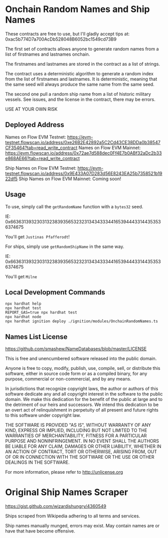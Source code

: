 # Onchain Random Names and Ship Names

These contracts are free to use, but I'll gladly accept tips at: 0xac5b774D7a700AcDb528048B6052bc1549cd73B9

The first set of contracts allows anyone to generate random names from a list of firstnames and lastnames onchain.

The firstnames and lastnames are stored in the contract as a list of strings.

The contract uses a deterministic algorithm to generate a random index from the list of firstnames and lastnames. It is deterministic, meaning that the same seed will always produce the same name from the same seed.

The second one pull a random ship name from a list of historic military vessels. See issues, and the license in the contract, there may be errors.

USE AT YOUR OWN RISK

## Deployed Address

Names on Flow EVM Testnet: https://evm-testnet.flowscan.io/address/0xe26B2E42892a5C2Cd43CE38DDa0b38547CF35464?tab=read_write_contract
Names on Flow EVM Mainnet: https://evm.flowscan.io/address/0x72ae7d588dec0Ff4E7b0ABf32aDc2b33e868AE66?tab=read_write_contract

Ship Names on Flow EVM Testnet: https://evm-testnet.flowscan.io/address/0x9E433A07D283d56E8243EA25b7358521b1922df5
Ship Names on Flow EVM Mainnet: Coming soon!

## Usage

To use, simply call the `getRandomName` function with a `bytes32` seed.

IE: 0x6636313932303132383935653232313434333441653944433144353536374675

You'll get `Justinas Pfafferodt`!

For ships, simply use `getRandomShipName` in the same way.

IE: 0x6636313932303132383935653232313434333441653944433144353536374675

You'll get `Milne`

## Local Development Commands

```shell
npx hardhat help
npx hardhat test
REPORT_GAS=true npx hardhat test
npx hardhat node
npx hardhat ignition deploy ./ignition/modules/OnchainRandomNames.ts
```

## Names List License

https://github.com/smashew/NameDatabases/blob/master/LICENSE

This is free and unencumbered software released into the public domain.

Anyone is free to copy, modify, publish, use, compile, sell, or
distribute this software, either in source code form or as a compiled
binary, for any purpose, commercial or non-commercial, and by any
means.

In jurisdictions that recognize copyright laws, the author or authors
of this software dedicate any and all copyright interest in the
software to the public domain. We make this dedication for the benefit
of the public at large and to the detriment of our heirs and
successors. We intend this dedication to be an overt act of
relinquishment in perpetuity of all present and future rights to this
software under copyright law.

THE SOFTWARE IS PROVIDED "AS IS", WITHOUT WARRANTY OF ANY KIND,
EXPRESS OR IMPLIED, INCLUDING BUT NOT LIMITED TO THE WARRANTIES OF
MERCHANTABILITY, FITNESS FOR A PARTICULAR PURPOSE AND NONINFRINGEMENT.
IN NO EVENT SHALL THE AUTHORS BE LIABLE FOR ANY CLAIM, DAMAGES OR
OTHER LIABILITY, WHETHER IN AN ACTION OF CONTRACT, TORT OR OTHERWISE,
ARISING FROM, OUT OF OR IN CONNECTION WITH THE SOFTWARE OR THE USE OR
OTHER DEALINGS IN THE SOFTWARE.

For more information, please refer to <http://unlicense.org>

# Original Ship Names Scraper

https://gist.github.com/wizardishungry/4360549

Ships scraped from Wikipedia adhering to all terms and services.

Ship names manually munged, errors may exist. May contain names are or have that have become offensive.
